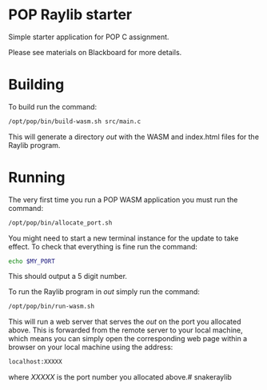 # POP Raylib starter

Simple starter application for POP C assignment.

Please see materials on Blackboard for more details.

# Building

To build run the command:

```bash
/opt/pop/bin/build-wasm.sh src/main.c
```

This will generate a directory *out* with the WASM and index.html files for the 
Raylib program.

# Running

The very first time you run a POP WASM application you must run the command:

```bash
/opt/pop/bin/allocate_port.sh
```

You might need to start a new terminal instance for the update to take effect.
To check that everything is fine run the command:

```bash
echo $MY_PORT
```

This should output a 5 digit number.


To run the Raylib program in *out* simply run the command:

```bash
/opt/pop/bin/run-wasm.sh
```

This will run a web server that serves the *out* on the port you allocated above. This is forwarded from the 
remote server to your local machine, which means you can simply open the corresponding web page within a browser 
on your local machine using the address:

```bash
localhost:XXXXX
```

where *XXXXX* is the port number you allocated above.# snakeraylib
